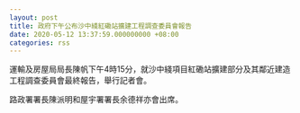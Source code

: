 ```yaml
---
layout: post
title: 政府下午公布沙中綫紅磡站擴建工程調查委員會報告
date: 2020-05-12 13:37:59.000000000 +08:00
categories: rss
---
```


運輸及房屋局局長陳帆下午4時15分，就沙中綫項目紅磡站擴建部分及其鄰近建造工程調查委員會最終報告，舉行記者會。

路政署署長陳派明和屋宇署署長余德祥亦會出席。
